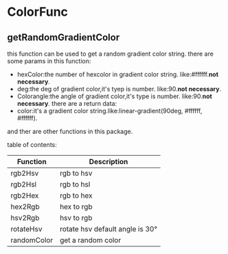 # ColorFunc
## getRandomGradientColor
this function can be used to get a random gradient color string.
there are some params in this function:
* hexColor:the number of hexcolor in gradient color string. like:#ffffff.**not necessary**.
* deg:the deg of gradient color,it's tyep is number. like:90.**not necessary**.
* Colorangle:the angle of gradient color,it's type is number. like:90.**not necessary**.
there are a return data:
* color:it's a gradient color string.like:linear-gradient(90deg, #ffffff, #ffffff).

and ther are other functions in this package.

table of contents:

| Function | Description |
| --- | --- |
|rgb2Hsv|rgb to hsv|
|rgb2Hsl|rgb to hsl|
|rgb2Hex|rgb to hex|
|hex2Rgb|hex to rgb|
|hsv2Rgb|hsv to rgb|
|rotateHsv|rotate hsv default angle is 30°|
|randomColor|get a random color|